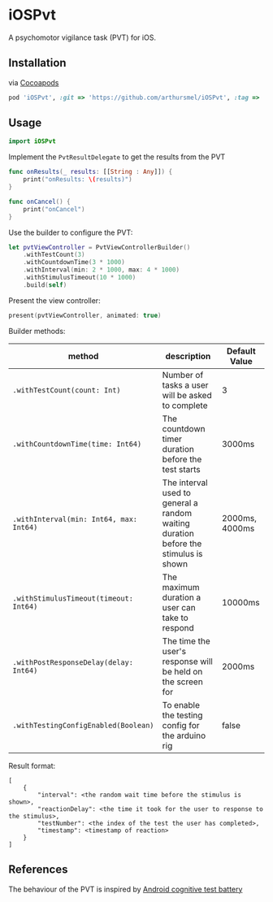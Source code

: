 # iOSPvt

A psychomotor vigilance task (PVT) for iOS.

## Installation

via [Cocoapods](https://cocoapods.org)

```ruby
pod 'iOSPvt', :git => 'https://github.com/arthursmel/iOSPvt', :tag => '0.1.0'
```

## Usage

```swift
import iOSPvt
```

Implement the `PvtResultDelegate` to get the results from the PVT
```swift 
func onResults(_ results: [[String : Any]]) {
    print("onResults: \(results)")
}

func onCancel() {
    print("onCancel")
}
```

Use the builder to configure the PVT:

```swift
let pvtViewController = PvtViewControllerBuilder()
    .withTestCount(3)
    .withCountdownTime(3 * 1000)
    .withInterval(min: 2 * 1000, max: 4 * 1000)
    .withStimulusTimeout(10 * 1000)
    .build(self)
```

Present the view controller:

```swift
present(pvtViewController, animated: true)
```

Builder methods:

method | description | Default Value
--- | --- | ---
`.withTestCount(count: Int)` | Number of tasks a user will be asked to complete | 3
`.withCountdownTime(time: Int64)` | The countdown timer duration before the test starts | 3000ms
`.withInterval(min: Int64, max: Int64)` | The interval used to general a random waiting duration before the stimulus is shown | 2000ms, 4000ms
`.withStimulusTimeout(timeout: Int64)` | The maximum duration a user can take to respond | 10000ms
`.withPostResponseDelay(delay: Int64)` | The time the user's response will be held on the screen for | 2000ms
`.withTestingConfigEnabled(Boolean)` | To enable the testing config for the arduino rig | false

Result format:
```
[
    {
        "interval": <the random wait time before the stimulus is shown>,
        "reactionDelay": <the time it took for the user to response to the stimulus>,
        "testNumber": <the index of the test the user has completed>,
        "timestamp": <timestamp of reaction>
    }
]

```

## References
The behaviour of the PVT is inspired by [Android cognitive test battery](https://github.com/movisens/AndroidCognitiveTestBattery)

